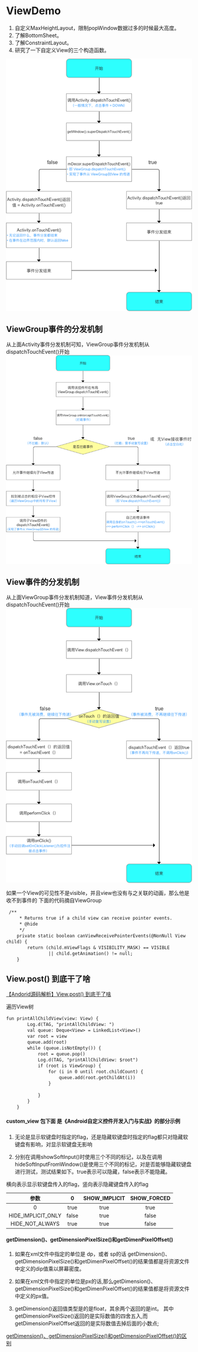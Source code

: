 # ViewDemo
1. 自定义MaxHeightLayout，限制popWindow数据过多的时候最大高度。
2. 了解BottomSheet。
3. 了解ConstraintLayout。
4. 研究了一下自定义View的三个构造函数。


![Activity的事件分发机制](activity_touch_event_dispatch.png)

## ViewGroup事件的分发机制

从上面Activity事件分发机制可知，ViewGroup事件分发机制从dispatchTouchEvent()开始
![ViewGroup事件的分发机制](ViewGroup_dispatchTouchEvent.png)

## View事件的分发机制

从上面ViewGroup事件分发机制知道，View事件分发机制从dispatchTouchEvent()开始
![View事件的分发机制](View_dispatch_event.png)

如果一个View的可见性不是visible，并且view也没有与之关联的动画，那么他是收不到事件的
下面的代码摘自ViewGroup
```
 /**
     * Returns true if a child view can receive pointer events.
     * @hide
     */
    private static boolean canViewReceivePointerEvents(@NonNull View child) {
        return (child.mViewFlags & VISIBILITY_MASK) == VISIBLE
                || child.getAnimation() != null;
    }
```
## View.post() 到底干了啥
[【Andorid源码解析】View.post() 到底干了啥](https://www.jianshu.com/p/85fc4decc947)

遍历View树
```
fun printAllChildView(view: View) {
        Log.d(TAG, "printAllChildView: ")
        val queue: Deque<View> = LinkedList<View>()
        var root = view
        queue.add(root)
        while (queue.isNotEmpty()) {
            root = queue.pop()
            Log.d(TAG, "printAllChildView: $root")
            if (root is ViewGroup) {
                for (i in 0 until root.childCount) {
                    queue.add(root.getChildAt(i))
                }

            }
        }
    }
```

#### custom_view 包下面 是《Android自定义控件开发入门与实战》的部分示例


###

1. 无论是显示软键盘时指定的flag，还是隐藏软键盘时指定的flag都只对隐藏软键盘有影响，对显示软键盘无影响

2. 分别在调用showSoftInput()时使用三个不同的标记，以及在调用hideSoftInputFromWindow()是使用三个不同的标记，对是否能够隐藏软键盘进行测试，测试结果如下。true表示可以隐藏，false表示不能隐藏。

横向表示显示软键盘传入的flag，竖向表示隐藏键盘传入的flag

| 参数 | 0 | SHOW_IMPLICIT | SHOW_FORCED |
| :-: |:-:|:-:|:-:|
| 0 | true | true | true |
| HIDE_IMPLICIT_ONLY | false | true | false |
| HIDE_NOT_ALWAYS | true | true | false|


#### getDimension()、getDimensionPixelSize()和getDimenPixelOffset()
1. 如果在xml文件中指定的单位是 dp，或者 sp的话 getDimension()、getDimensionPixelSize()和getDimenPixelOffset()的结果值都是将资源文件中定义的dip值乘以屏幕密度。

2.  如果在xml文件中指定的单位是px的话,那么getDimension()、getDimensionPixelSize()和getDimenPixelOffset()的结果值都是将资源文件中定义的px值。

3. getDimension()返回值类型是的是float，其余两个返回的是int。 其中getDimensionPixelSize()返回的是实际数值的四舍五入,而getDimensionPixelOffset返回的是实际数值去掉后面的小数点;

[getDimension()、getDimensionPixelSize()和getDimensionPixelOffset()的区别](https://www.jianshu.com/p/282032797637)
